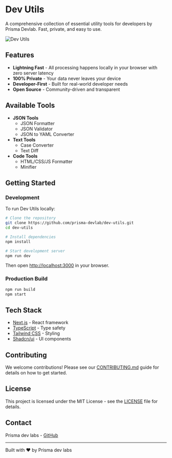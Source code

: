 # Dev Utils

A comprehensive collection of essential utility tools for developers by Prisma Devlab. Fast, private, and easy to use.

![Dev Utils](https://dev-utils.prisma.io/og-image.jpg)

## Features

- **Lightning Fast** - All processing happens locally in your browser with zero server latency
- **100% Private** - Your data never leaves your device
- **Developer-First** - Built for real-world developer needs
- **Open Source** - Community-driven and transparent

## Available Tools

- **JSON Tools**
  - JSON Formatter
  - JSON Validator
  - JSON to YAML Converter
- **Text Tools**
  - Case Converter
  - Text Diff
- **Code Tools**
  - HTML/CSS/JS Formatter
  - Minifier

## Getting Started

### Development

To run Dev Utils locally:

```bash
# Clone the repository
git clone https://github.com/prisma-devlab/dev-utils.git
cd dev-utils

# Install dependencies
npm install

# Start development server
npm run dev
```

Then open [http://localhost:3000](http://localhost:3000) in your browser.

### Production Build

```bash
npm run build
npm start
```

## Tech Stack

- [Next.js](https://nextjs.org) - React framework
- [TypeScript](https://www.typescriptlang.org/) - Type safety
- [Tailwind CSS](https://tailwindcss.com) - Styling
- [Shadcn/ui](https://ui.shadcn.com/) - UI components

## Contributing

We welcome contributions! Please see our [CONTRIBUTING.md](https://github.com/prisma-devlab/dev-utils/blob/master/.github/CONTRIBUTING.md) guide for details on how to get started.

## License

This project is licensed under the MIT License - see the [LICENSE](https://github.com/prisma-devlab/dev-utils/blob/master/LICENSE) file for details.

## Contact

Prisma dev labs - [GitHub](https://github.com/prisma-devlab)

---

Built with ❤️ by Prisma dev labs
